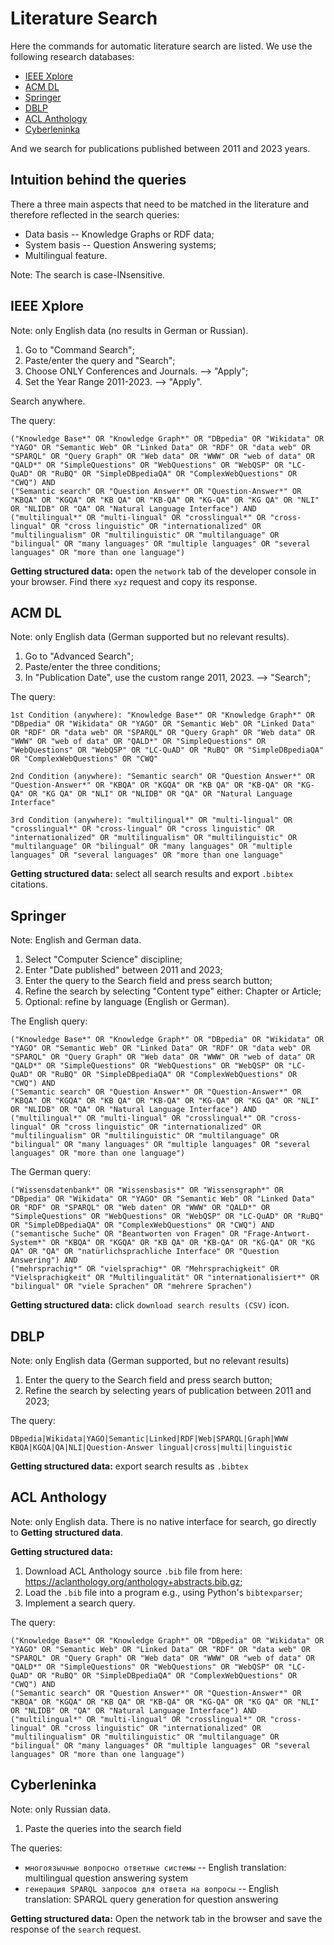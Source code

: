 # Literature Search

Here the commands for automatic literature search are listed. We use the following research databases:
* [IEEE Xplore](https://ieeexplore.ieee.org/Xplore/home.jsp)
* [ACM DL](https://dl.acm.org/)
* [Springer](https://link.springer.com/)
* [DBLP](https://dblp.org/)
* [ACL Anthology](https://aclanthology.org/)
* [Cyberleninka](https://cyberleninka.ru/)

And we search for publications published between 2011 and 2023 years.

## Intuition behind the queries

There a three main aspects that need to be matched in the literature and therefore reflected in the search queries:
* Data basis -- Knowledge Graphs or RDF data;
* System basis -- Question Answering systems;
* Multilingual feature.

Note: The search is case-INsensitive.

## IEEE Xplore

Note: only English data (no results in German or Russian).

1. Go to "Command Search";
1. Paste/enter the query and "Search";
1. Choose ONLY Conferences and Journals. --> "Apply";
1. Set the Year Range 2011-2023. --> "Apply".

Search anywhere.

The query:
```
("Knowledge Base*" OR "Knowledge Graph*" OR "DBpedia" OR "Wikidata" OR "YAGO" OR "Semantic Web" OR "Linked Data" OR "RDF" OR "data web" OR "SPARQL" OR "Query Graph" OR "Web data" OR "WWW" OR "web of data" OR "QALD*" OR "SimpleQuestions" OR "WebQuestions" OR "WebQSP" OR "LC-QuAD" OR "RuBQ" OR "SimpleDBpediaQA" OR "ComplexWebQuestions" OR "CWQ") AND
("Semantic search" OR "Question Answer*" OR "Question-Answer*" OR "KBQA" OR "KGQA" OR "KB QA" OR "KB-QA" OR "KG-QA" OR "KG QA" OR "NLI" OR "NLIDB" OR "QA" OR "Natural Language Interface") AND
("multilingual*" OR "multi-lingual" OR "crosslingual*" OR "cross-lingual" OR "cross linguistic" OR "internationalized" OR "multilingualism" OR "multilinguistic" OR "multilanguage" OR "bilingual" OR "many languages" OR "multiple languages" OR "several languages" OR "more than one language")
```

**Getting structured data:** open the `network` tab of the developer console in your browser. Find there `xyz` request and copy its response.

## ACM DL

Note: only English data (German supported but no relevant results).

1. Go to "Advanced Search";
1. Paste/enter the three conditions;
1. In "Publication Date", use the custom range 2011, 2023. --> "Search";

The query:
```
1st Condition (anywhere): "Knowledge Base*" OR "Knowledge Graph*" OR "DBpedia" OR "Wikidata" OR "YAGO" OR "Semantic Web" OR "Linked Data" OR "RDF" OR "data web" OR "SPARQL" OR "Query Graph" OR "Web data" OR "WWW" OR "web of data" OR "QALD*" OR "SimpleQuestions" OR "WebQuestions" OR "WebQSP" OR "LC-QuAD" OR "RuBQ" OR "SimpleDBpediaQA" OR "ComplexWebQuestions" OR "CWQ"

2nd Condition (anywhere): "Semantic search" OR "Question Answer*" OR "Question-Answer*" OR "KBQA" OR "KGQA" OR "KB QA" OR "KB-QA" OR "KG-QA" OR "KG QA" OR "NLI" OR "NLIDB" OR "QA" OR "Natural Language Interface"

3rd Condition (anywhere): "multilingual*" OR "multi-lingual" OR "crosslingual*" OR "cross-lingual" OR "cross linguistic" OR "internationalized" OR "multilingualism" OR "multilinguistic" OR "multilanguage" OR "bilingual" OR "many languages" OR "multiple languages" OR "several languages" OR "more than one language"
```

**Getting structured data:** select all search results and export `.bibtex` citations.

## Springer

Note: English and German data.

1. Select "Computer Science" discipline;
1. Enter "Date published" between 2011 and 2023;
1. Enter the query to the Search field and press search button;
1. Refine the search by selecting "Content type" either: Chapter or Article;
1. Optional: refine by language (English or German).

The English query:
```
("Knowledge Base*" OR "Knowledge Graph*" OR "DBpedia" OR "Wikidata" OR "YAGO" OR "Semantic Web" OR "Linked Data" OR "RDF" OR "data web" OR "SPARQL" OR "Query Graph" OR "Web data" OR "WWW" OR "web of data" OR "QALD*" OR "SimpleQuestions" OR "WebQuestions" OR "WebQSP" OR "LC-QuAD" OR "RuBQ" OR "SimpleDBpediaQA" OR "ComplexWebQuestions" OR "CWQ") AND
("Semantic search" OR "Question Answer*" OR "Question-Answer*" OR "KBQA" OR "KGQA" OR "KB QA" OR "KB-QA" OR "KG-QA" OR "KG QA" OR "NLI" OR "NLIDB" OR "QA" OR "Natural Language Interface") AND
("multilingual*" OR "multi-lingual" OR "crosslingual*" OR "cross-lingual" OR "cross linguistic" OR "internationalized" OR "multilingualism" OR "multilinguistic" OR "multilanguage" OR "bilingual" OR "many languages" OR "multiple languages" OR "several languages" OR "more than one language")
```

The German query:
```
("Wissensdatenbank*" OR "Wissensbasis*" OR "Wissensgraph*" OR "DBpedia" OR "Wikidata" OR "YAGO" OR "Semantic Web" OR "Linked Data" OR "RDF" OR "SPARQL" OR "Web daten" OR "WWW" OR "QALD*" OR "SimpleQuestions" OR "WebQuestions" OR "WebQSP" OR "LC-QuAD" OR "RuBQ" OR "SimpleDBpediaQA" OR "ComplexWebQuestions" OR "CWQ") AND
("semantische Suche" OR "Beantworten von Fragen" OR "Frage-Antwort-System*" OR "KBQA" OR "KGQA" OR "KB QA" OR "KB-QA" OR "KG-QA" OR "KG QA" OR "QA" OR "natürlichsprachliche Interface" OR "Question Answering") AND
("mehrsprachig*" OR "vielsprachig*" OR "Mehrsprachigkeit" OR "Vielsprachigkeit" OR "Multilingualität" OR "internationalisiert*" OR "bilingual" OR "viele Sprachen" OR "mehrere Sprachen")
```

**Getting structured data:** click `download search results (CSV)` icon.

## DBLP

Note: only English data (German supported, but no relevant results)

1. Enter the query to the Search field and press search button;
1. Refine the search by selecting years of publication between 2011 and 2023;

The query:
```
DBpedia|Wikidata|YAGO|Semantic|Linked|RDF|Web|SPARQL|Graph|WWW KBQA|KGQA|QA|NLI|Question-Answer lingual|cross|multi|linguistic
```

**Getting structured data:**  export search results as `.bibtex`

## ACL Anthology

Note: only English data. There is no native interface for search, go directly to **Getting structured data**.

**Getting structured data:**
1. Download ACL Anthology source `.bib` file from here: https://aclanthology.org/anthology+abstracts.bib.gz;
1. Load the `.bib` file into a program e.g., using Python's `bibtexparser`;
1. Implement a search query.

The query:
```
("Knowledge Base*" OR "Knowledge Graph*" OR "DBpedia" OR "Wikidata" OR "YAGO" OR "Semantic Web" OR "Linked Data" OR "RDF" OR "data web" OR "SPARQL" OR "Query Graph" OR "Web data" OR "WWW" OR "web of data" OR "QALD*" OR "SimpleQuestions" OR "WebQuestions" OR "WebQSP" OR "LC-QuAD" OR "RuBQ" OR "SimpleDBpediaQA" OR "ComplexWebQuestions" OR "CWQ") AND
("Semantic search" OR "Question Answer*" OR "Question-Answer*" OR "KBQA" OR "KGQA" OR "KB QA" OR "KB-QA" OR "KG-QA" OR "KG QA" OR "NLI" OR "NLIDB" OR "QA" OR "Natural Language Interface") AND
("multilingual*" OR "multi-lingual" OR "crosslingual*" OR "cross-lingual" OR "cross linguistic" OR "internationalized" OR "multilingualism" OR "multilinguistic" OR "multilanguage" OR "bilingual" OR "many languages" OR "multiple languages" OR "several languages" OR "more than one language")
```


## Cyberleninka

Note: only Russian data.

1. Paste the queries into the search field

The queries:
* `многоязычные вопросно ответные системы` -- English translation: multilingual question answering system
* `генерация SPARQL запросов для ответа на вопросы` -- English translation: SPARQL query generation for question answering

**Getting structured data:** Open the network tab in the browser and save the response of the `search` request.
